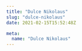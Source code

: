 ```yaml
---
title: "Dulce Nikolaus"
slug: "dulce-nikolaus"
date: 2021-02-15T15:52:48Z

meta:
  name: "Dulce Nikolaus"
---
```


